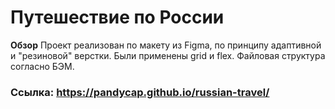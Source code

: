 # Путешествие по России

**Обзор**
Проект реализован по макету из Figma, по принципу адаптивной и "резиновой" верстки.
Были применены grid и flex. Файловая структура согласно БЭМ.

### Ссылка: https://pandycap.github.io/russian-travel/
